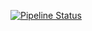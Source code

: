 [![Pipeline Status](http://screwdriver.hubbard.ninja:9000/pipelines/2/badge)](http://http://45.79.65.140:9000/pipelines/2/events)
